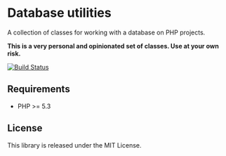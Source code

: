 # Database utilities

A collection of classes for working with a database on PHP projects.

**This is a very personal and opinionated set of classes. Use at your own risk.**

[![Build Status](https://travis-ci.org/rlanvin/php-dbtools.svg?branch=master)](https://travis-ci.org/rlanvin/php-dbtools)

## Requirements

- PHP >= 5.3

## License

This library is released under the MIT License.
